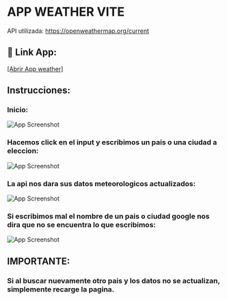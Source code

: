 # APP WEATHER VITE

API utilizada: https://openweathermap.org/current









## 🔗 Link App:
[[Abrir App weather]](https://tobiassl.github.io/APP-WEATHER-REACT-VITE/)

## Instrucciones:

### Inicio:

![App Screenshot](https://dochub.com/tobiaspotel/DL7JlEGV13yllG0RrWe0oa/desktop-screenshot-2022-12-08-18-40-05-41-png)

### Hacemos click en el input y escribimos un pais o una ciudad a eleccion:

![App Screenshot](https://dochub.com/tobiaspotel/ALzmZB7wM1jAAd2wX8J560/desktop-screenshot-2022-12-08-18-40-31-40-png)


### La api nos dara sus datos meteorologicos actualizados:

![App Screenshot](https://dochub.com/tobiaspotel/275eAYrVo39d1L6VzXnBNQ/desktop-screenshot-2022-12-08-18-41-00-46-png)


### Si escribimos mal el nombre de un pais o ciudad google nos dira que no se encuentra lo que escribimos:

![App Screenshot](https://dochub.com/tobiaspotel/dPB1mkMKO5LAM2jwEOjyzD/desktop-screenshot-2022-12-08-18-42-51-35-png)


## IMPORTANTE:

### Si al buscar nuevamente otro pais y los datos no se actualizan, simplemente recarge la pagina. 



